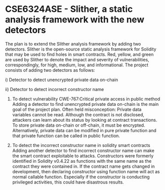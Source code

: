 # CSE6324ASE - Slither, a static analysis framework with the new detectors
  The plan is to extend the Slither analysis framework by adding two detectors. Slither is the open-source static analysis framework for Solidity that may be used to find holes in smart contracts. Red, yellow, and green are used by Slither to denote the impact and severity of vulnerabilities, correspondingly, for high, medium, low, and informational. The project consists of adding two detectors as follows:

i)	Detector to detect unencrypted private data on-chain

ii)	Detector to detect incorrect constructor name

1. To detect vulnerability CWE-767:Critical private access in public method
    Adding a detector to find unencrypted private data on-chain is the main goal of the project plan. Often held misconception: Private data variables cannot be read. Although the contract is not disclosed, attackers can learn about its status by looking at contract transactions. To store private data on-chain or off-chain, it must be encrypted. Alternatively, private data can be modified in pure private function and that private function can be called in public function.

2. To detect the incorrect constructor name in solidity smart contracts
   Adding another detector to find incorrect constructor name can make the smart contract exploitable to attacks. Constructors were formerly identified in Solidity v0.4.22 as functions with the same name as the contract they were contained in. If the contract name gets changed in development, then declaring constructor using function name will act as normal callable function. Especially if the constructor is conducting privileged activities, this could have disastrous results.  

